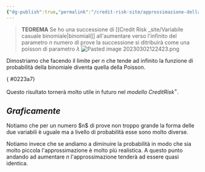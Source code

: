 ```yaml
---
{"dg-publish":true,"permalink":"/credit-risk-site/approssimazione-della-binomiale-alla-poisson/"}
---
```







> **TEOREMA**
> Se ho una successione di [[Credit Risk _site/Variabile casuale binomiale\|binomiali]] all'aumentare verso l'infinito del parametro $n$ numero di prove la successione si ditribuirà come una poisson di parametro $\lambda$
>![Pasted image 20230302122423.png](/img/user/Credit%20Risk%20_site/allegati/Pasted%20image%2020230302122423.png)

Dimostriamo che facendo il limite per $n$ che tende ad infinito la funzione di probabilità della binomiale diventa quella della Poisson.
<style> .container {font-family: sans-serif; text-align: center;} .button-wrapper button {z-index: 1;height: 40px; width: 100px; margin: 10px;padding: 5px;} .excalidraw .App-menu_top .buttonList { display: flex;} .excalidraw-wrapper { height: 800px; margin: 50px; position: relative;} :root[dir="ltr"] .excalidraw .layer-ui__wrapper .zen-mode-transition.App-menu_bottom--transition-left {transform: none;} </style><script src="https://cdn.jsdelivr.net/npm/react@17/umd/react.production.min.js"></script><script src="https://cdn.jsdelivr.net/npm/react-dom@17/umd/react-dom.production.min.js"></script><script type="text/javascript" src="https://cdn.jsdelivr.net/npm/@excalidraw/excalidraw@0/dist/excalidraw.production.min.js"></script><div id="Approssimazione_della_binomiale_alla_Poisson_2023-03-02_1232.05.excalidraw.md1"></div><script>(function(){const InitialData={"type":"excalidraw","version":2,"source":"https://excalidraw.com","elements":[{"type":"image","version":99,"versionNonce":1672664607,"isDeleted":false,"id":"PMyc7uDde3UkOioPuo4wj","fillStyle":"hachure","strokeWidth":0.5,"strokeStyle":"solid","roughness":1,"opacity":100,"angle":0,"x":-333.0244632545375,"y":-161.90646082787464,"strokeColor":"transparent","backgroundColor":"transparent","width":627.4106361038016,"height":487.24985224633167,"seed":799112241,"groupIds":[],"roundness":null,"boundElements":[],"updated":1677757117892,"link":null,"locked":false,"status":"pending","fileId":"58429636f7df81c1331adf0a828ea4e3db343d75","scale":[1,1]},{"id":"6O4JfOak","type":"text","x":129.04137431204833,"y":-122.34888798470178,"width":76.92158750939461,"height":9.1573318463565,"angle":0,"strokeColor":"#862e9c","backgroundColor":"transparent","fillStyle":"hachure","strokeWidth":1,"strokeStyle":"solid","roughness":1,"opacity":100,"groupIds":[],"roundness":null,"seed":1231675377,"version":112,"versionNonce":103046993,"isDeleted":false,"boundElements":null,"updated":1677757117892,"link":null,"locked":false,"text":"Esplicito il fattoriale","rawText":"Esplicito il fattoriale","fontSize":7.325865477085204,"fontFamily":1,"textAlign":"left","verticalAlign":"top","baseline":7.1573318463565005,"containerId":null,"originalText":"Esplicito il fattoriale"},{"type":"text","version":212,"versionNonce":609270335,"isDeleted":false,"id":"1pNrVqvL","fillStyle":"hachure","strokeWidth":1,"strokeStyle":"solid","roughness":1,"opacity":100,"angle":0,"x":126.44449674025924,"y":-105.54861891794741,"strokeColor":"#52d0f8","backgroundColor":"transparent","width":85,"height":9,"seed":1932075793,"groupIds":[],"roundness":null,"boundElements":null,"updated":1677757117892,"link":null,"locked":false,"fontSize":7.325865477085204,"fontFamily":1,"text":"Scompatto gli esponenti","rawText":"Scompatto gli esponenti","baseline":7,"textAlign":"left","verticalAlign":"top","containerId":null,"originalText":"Scompatto gli esponenti"},{"type":"text","version":215,"versionNonce":299781425,"isDeleted":false,"id":"tMw6asrw","fillStyle":"hachure","strokeWidth":1,"strokeStyle":"solid","roughness":1,"opacity":100,"angle":0,"x":130.8508070249987,"y":-76.60783821990168,"strokeColor":"#c92a2a","backgroundColor":"transparent","width":79,"height":28,"seed":1507326993,"groupIds":[],"roundness":null,"boundElements":null,"updated":1677757117892,"link":null,"locked":false,"fontSize":7.325865477085204,"fontFamily":1,"text":"Porto fuori dal limite\ntutti i termini che non\ncontengono n","rawText":"Porto fuori dal limite\ntutti i termini che non\ncontengono n","baseline":26,"textAlign":"left","verticalAlign":"top","containerId":null,"originalText":"Porto fuori dal limite\ntutti i termini che non\ncontengono n"},{"id":"Sf-G1T9CZ6sLMVswfPRGc","type":"freedraw","x":-28.699710059333682,"y":-67.96523333459686,"width":0.2729015653197848,"height":0.2729129694804584,"angle":0,"strokeColor":"#c92a2a","backgroundColor":"transparent","fillStyle":"hachure","strokeWidth":0.5,"strokeStyle":"solid","roughness":0,"opacity":100,"groupIds":[],"roundness":null,"seed":1329659537,"version":7,"versionNonce":1004345951,"isDeleted":false,"boundElements":null,"updated":1677757117892,"link":null,"locked":false,"points":[[0,0],[-0.2729015653197848,-0.2729129694804584],[0,0]],"pressures":[],"simulatePressure":true,"lastCommittedPoint":[-0.2729015653197848,-0.2729129694804584]},{"id":"owcLAXKQKXRqT0f-K4EqZ","type":"freedraw","x":-15.600252457413745,"y":-75.33368963983753,"width":0.0001,"height":0.0001,"angle":0,"strokeColor":"#c92a2a","backgroundColor":"transparent","fillStyle":"hachure","strokeWidth":0.5,"strokeStyle":"solid","roughness":0,"opacity":100,"groupIds":[],"roundness":null,"seed":1102199615,"version":5,"versionNonce":1340047121,"isDeleted":false,"boundElements":null,"updated":1677757117892,"link":null,"locked":false,"points":[[0,0],[0.0001,0.0001]],"pressures":[],"simulatePressure":true,"lastCommittedPoint":[0.0001,0.0001]},{"id":"GnIVepB4WPsGrLlD0kIzE","type":"freedraw","x":-105.7482496238546,"y":-48.861838658195765,"width":0.0001,"height":0.0001,"angle":0,"strokeColor":"#c92a2a","backgroundColor":"transparent","fillStyle":"hachure","strokeWidth":0.5,"strokeStyle":"solid","roughness":0,"opacity":100,"groupIds":[],"roundness":null,"seed":416853521,"version":5,"versionNonce":1059616383,"isDeleted":false,"boundElements":null,"updated":1677757117892,"link":null,"locked":false,"points":[[0,0],[0.0001,0.0001]],"pressures":[],"simulatePressure":true,"lastCommittedPoint":[0.0001,0.0001]},{"type":"text","version":292,"versionNonce":2124379377,"isDeleted":false,"id":"QYCL2lo9","fillStyle":"hachure","strokeWidth":1,"strokeStyle":"solid","roughness":1,"opacity":100,"angle":0,"x":144.7961919882028,"y":-24.01946927691715,"strokeColor":"#087f5b","backgroundColor":"transparent","width":72,"height":9,"seed":325000657,"groupIds":[],"roundness":null,"boundElements":null,"updated":1677757117892,"link":null,"locked":false,"fontSize":7.325865477085204,"fontFamily":1,"text":"Risolvo il fattoriale","rawText":"Risolvo il fattoriale","baseline":7,"textAlign":"left","verticalAlign":"top","containerId":null,"originalText":"Risolvo il fattoriale"},{"id":"g1Gh8yNwrXc78LAubJkX0","type":"freedraw","x":-2.2975483197216136,"y":191.51112667758997,"width":0.0001,"height":0.0001,"angle":0,"strokeColor":"#364fc7","backgroundColor":"transparent","fillStyle":"hachure","strokeWidth":0.5,"strokeStyle":"solid","roughness":0,"opacity":100,"groupIds":[],"roundness":null,"seed":1371092465,"version":4,"versionNonce":1425231519,"isDeleted":false,"boundElements":null,"updated":1677757117893,"link":null,"locked":false,"points":[[0,0],[0.0001,0.0001]],"pressures":[],"simulatePressure":true,"lastCommittedPoint":[0.0001,0.0001]},{"id":"UPRIpcabtsbOpPQIaOH0c","type":"freedraw","x":-109.83756122540166,"y":238.40829434347606,"width":0.0001,"height":0.0001,"angle":0,"strokeColor":"#364fc7","backgroundColor":"transparent","fillStyle":"hachure","strokeWidth":0.5,"strokeStyle":"solid","roughness":0,"opacity":100,"groupIds":[],"roundness":null,"seed":2119897535,"version":4,"versionNonce":564506321,"isDeleted":false,"boundElements":null,"updated":1677757117893,"link":null,"locked":false,"points":[[0,0],[0.0001,0.0001]],"pressures":[],"simulatePressure":true,"lastCommittedPoint":[0.0001,0.0001]},{"id":"X3fsQsm8oTx6EmNYkAUKT","type":"freedraw","x":-16.172478741987504,"y":282.29847762995473,"width":0.0001,"height":0.0001,"angle":0,"strokeColor":"#364fc7","backgroundColor":"transparent","fillStyle":"hachure","strokeWidth":0.5,"strokeStyle":"solid","roughness":0,"opacity":100,"groupIds":[],"roundness":null,"seed":1602858161,"version":3,"versionNonce":536014481,"isDeleted":false,"boundElements":null,"updated":1677757121571,"link":null,"locked":false,"points":[[0,0],[0.0001,0.0001]],"pressures":[],"simulatePressure":true,"lastCommittedPoint":[0.0001,0.0001]},{"id":"-T3-hXeLuTgtFC_0ewoTy","type":"freedraw","x":-16.043259682151415,"y":281.7328833193906,"width":0.0001,"height":0.0001,"angle":0,"strokeColor":"#364fc7","backgroundColor":"transparent","fillStyle":"hachure","strokeWidth":0.5,"strokeStyle":"solid","roughness":0,"opacity":100,"groupIds":[],"roundness":null,"seed":1895321489,"version":4,"versionNonce":2012095167,"isDeleted":true,"boundElements":null,"updated":1677757117893,"link":null,"locked":false,"points":[[0,0],[0.0001,0.0001]],"pressures":[],"simulatePressure":true,"lastCommittedPoint":[0.0001,0.0001]}],"appState":{"theme":"light","viewBackgroundColor":"#ffffff","currentItemStrokeColor":"#364fc7","currentItemBackgroundColor":"transparent","currentItemFillStyle":"hachure","currentItemStrokeWidth":0.5,"currentItemStrokeStyle":"solid","currentItemRoughness":0,"currentItemOpacity":100,"currentItemFontFamily":1,"currentItemFontSize":20,"currentItemTextAlign":"left","currentItemStartArrowhead":null,"currentItemEndArrowhead":"arrow","scrollX":631.6904948514394,"scrollY":21.106959854054878,"zoom":{"value":1.3721832726088417},"currentItemRoundness":"round","gridSize":null,"colorPalette":{}},"files":{}};InitialData.scrollToContent=true;App=()=>{const e=React.useRef(null),t=React.useRef(null),[n,i]=React.useState({width:void 0,height:void 0});return React.useEffect(()=>{i({width:t.current.getBoundingClientRect().width,height:t.current.getBoundingClientRect().height});const e=()=>{i({width:t.current.getBoundingClientRect().width,height:t.current.getBoundingClientRect().height})};return window.addEventListener("resize",e),()=>window.removeEventListener("resize",e)},[t]),React.createElement(React.Fragment,null,React.createElement("div",{className:"excalidraw-wrapper",ref:t},React.createElement(ExcalidrawLib.Excalidraw,{ref:e,width:n.width,height:n.height,initialData:InitialData,viewModeEnabled:!0,zenModeEnabled:!0,gridModeEnabled:!1})))},excalidrawWrapper=document.getElementById("Approssimazione_della_binomiale_alla_Poisson_2023-03-02_1232.05.excalidraw.md1");ReactDOM.render(React.createElement(App),excalidrawWrapper);})();</script>
{ #0223a7}


Questo risultato tornerà molto utile in futuro nel *modello CreditRisk*$^+$.

## *Graficamente*
<div id="Approssimazione_della_binomiale_alla_Poisson_2023-03-11_1712.25.excalidraw.md2"></div><script>(function(){const InitialData={"type":"excalidraw","version":2,"source":"https://excalidraw.com","elements":[{"id":"rw4FCtIyWUtWMUl9jhSpP","type":"image","x":-412.3695169493211,"y":-166.10497283935547,"width":918.3797351925874,"height":394.9032861328125,"angle":0,"strokeColor":"transparent","backgroundColor":"transparent","fillStyle":"hachure","strokeWidth":1,"strokeStyle":"solid","roughness":1,"opacity":100,"groupIds":[],"roundness":null,"seed":985403345,"version":81,"versionNonce":1254254769,"isDeleted":false,"boundElements":null,"updated":1678551151740,"link":null,"locked":false,"status":"pending","fileId":"873f587f63a09dd9d9a67ba70105d6477adbf875","scale":[1,1]}],"appState":{"theme":"light","viewBackgroundColor":"#ffffff","currentItemStrokeColor":"#000000","currentItemBackgroundColor":"transparent","currentItemFillStyle":"hachure","currentItemStrokeWidth":1,"currentItemStrokeStyle":"solid","currentItemRoughness":1,"currentItemOpacity":100,"currentItemFontFamily":1,"currentItemFontSize":20,"currentItemTextAlign":"left","currentItemStartArrowhead":null,"currentItemEndArrowhead":"arrow","scrollX":667.0918579101562,"scrollY":312.6297607421875,"zoom":{"value":1},"currentItemRoundness":"round","gridSize":null,"colorPalette":{}},"files":{}};InitialData.scrollToContent=true;App=()=>{const e=React.useRef(null),t=React.useRef(null),[n,i]=React.useState({width:void 0,height:void 0});return React.useEffect(()=>{i({width:t.current.getBoundingClientRect().width,height:t.current.getBoundingClientRect().height});const e=()=>{i({width:t.current.getBoundingClientRect().width,height:t.current.getBoundingClientRect().height})};return window.addEventListener("resize",e),()=>window.removeEventListener("resize",e)},[t]),React.createElement(React.Fragment,null,React.createElement("div",{className:"excalidraw-wrapper",ref:t},React.createElement(ExcalidrawLib.Excalidraw,{ref:e,width:n.width,height:n.height,initialData:InitialData,viewModeEnabled:!0,zenModeEnabled:!0,gridModeEnabled:!1})))},excalidrawWrapper=document.getElementById("Approssimazione_della_binomiale_alla_Poisson_2023-03-11_1712.25.excalidraw.md2");ReactDOM.render(React.createElement(App),excalidrawWrapper);})();</script>
Notiamo che per un numero $n$ di prove non troppo grande la forma delle due variabili è uguale ma a livello di probabilità esse sono molto diverse.

Notiamo invece che se andiamo a diminuire la probabilità in modo che sia molto piccola l'approssimazione è molto più realistica.
A questo punto andando ad aumentare $n$ l'approssimazione tenderà ad essere quasi identica.
<div id="Approssimazione_della_binomiale_alla_Poisson_2023-03-11_1719.52.excalidraw.md3"></div><script>(function(){const InitialData={"type":"excalidraw","version":2,"source":"https://excalidraw.com","elements":[{"id":"omYZ6eubOz0ZG8ledItm2","type":"image","x":-393.49763322454,"y":-122.30452728271484,"width":828.6461500544035,"height":377.7267150878906,"angle":0,"strokeColor":"transparent","backgroundColor":"transparent","fillStyle":"hachure","strokeWidth":1,"strokeStyle":"solid","roughness":1,"opacity":100,"groupIds":[],"roundness":null,"seed":125466335,"version":26,"versionNonce":1871092863,"isDeleted":false,"boundElements":null,"updated":1678551596950,"link":null,"locked":false,"status":"pending","fileId":"37e6c8d9b4540785880dc339aeb005a673ba9d80","scale":[1,1]}],"appState":{"theme":"light","viewBackgroundColor":"#ffffff","currentItemStrokeColor":"#000000","currentItemBackgroundColor":"transparent","currentItemFillStyle":"hachure","currentItemStrokeWidth":1,"currentItemStrokeStyle":"solid","currentItemRoughness":1,"currentItemOpacity":100,"currentItemFontFamily":1,"currentItemFontSize":20,"currentItemTextAlign":"left","currentItemStartArrowhead":null,"currentItemEndArrowhead":"arrow","scrollX":667.0918579101562,"scrollY":312.6297607421875,"zoom":{"value":1},"currentItemRoundness":"round","gridSize":null,"colorPalette":{}},"files":{}};InitialData.scrollToContent=true;App=()=>{const e=React.useRef(null),t=React.useRef(null),[n,i]=React.useState({width:void 0,height:void 0});return React.useEffect(()=>{i({width:t.current.getBoundingClientRect().width,height:t.current.getBoundingClientRect().height});const e=()=>{i({width:t.current.getBoundingClientRect().width,height:t.current.getBoundingClientRect().height})};return window.addEventListener("resize",e),()=>window.removeEventListener("resize",e)},[t]),React.createElement(React.Fragment,null,React.createElement("div",{className:"excalidraw-wrapper",ref:t},React.createElement(ExcalidrawLib.Excalidraw,{ref:e,width:n.width,height:n.height,initialData:InitialData,viewModeEnabled:!0,zenModeEnabled:!0,gridModeEnabled:!1})))},excalidrawWrapper=document.getElementById("Approssimazione_della_binomiale_alla_Poisson_2023-03-11_1719.52.excalidraw.md3");ReactDOM.render(React.createElement(App),excalidrawWrapper);})();</script>